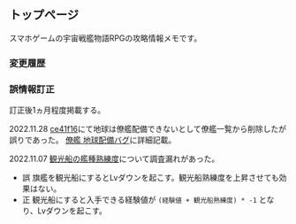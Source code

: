 ## トップページ

スマホゲームの宇宙戦艦物語RPGの攻略情報メモです。

### 変更履歴

<div id="commits"></div>

### 誤情報訂正

訂正後1ヵ月程度掲載する。

2022.11.28 [ce41f16](https://github.com/zenuas/ssrpg/commit/ce41f16bd5bb83e7ef8e2924797dfa677fadedcd)にて地球は僚艦配備できないとして僚艦一覧から削除したが誤りであった。
[僚艦 地球配備バグ](バグ.md#僚艦-地球配備バグ)に詳細記載。

2022.11.07 [観光船の艦種熟練度](艦種熟練度.md#観光船)について調査漏れがあった。

* 誤 旗艦を観光船にするとLvダウンを起こす。観光船熟練度を上昇させても効果はない。
* 正 観光船にすると入手できる経験値が `(経験値 + 観光船熟練度) * -1` となり、Lvダウンを起こす。


<script type="module">

window.addEventListener("load", async () => {
	const commits = document.getElementById("commits");
	
	const promises = Array.from(await (await fetch("https://api.github.com/repos/zenuas/ssrpg/commits?per_page=10")).json())
		.map(async (blob) => {
			const author  = blob.committer.login;
			const avatar  = blob.committer.avatar_url;
			const date    = new Date(blob.commit.committer.date);
			const url     = blob.html_url;
			const message = blob.commit.message;
			const base    = blob.parents[0].sha;
			const ahead   = blob.sha;
			
			const details = document.createElement("details");
			const summary = document.createElement("summary");
			const text = document.createTextNode(
				date.getFullYear() + "/" +
				("00" + (date.getMonth() + 1)).slice(-2) + "/" +
				("00" + (date.getDate()  + 1)).slice(-2) + " ");
			const a = document.createElement("a");
			const ul = document.createElement("ul");
			a.textContent = message;
			a.href = url;
			
			details.addEventListener("toggle", async () => {
				if(ul.childNodes.length > 0) return;
				
				const diff = await (await fetch(`https://api.github.com/repos/zenuas/ssrpg/compare/${ base }...${ ahead }`)).json();
				Array.from(diff.files).forEach(x => {
					const li = document.createElement("li");
					const a2 = document.createElement("a");
					const name = x.filename.replace(/docs\/(\d+\.)?/, "").replace(/\.md$/, "");
					a2.textContent = name;
					a2.href = `https://zenuas.github.io/ssrpg/${ name }.html`;
					li.appendChild(a2);
					ul.appendChild(li);
				});
			});
			
			// <details><summary>text<a /></summary><ul><li /></ul></details>
			summary.appendChild(text);
			summary.appendChild(a);
			details.appendChild(summary);
			details.appendChild(ul);
			return details;
		});
	(await Promise.all(promises))
		.forEach(x => commits.appendChild(x));
});
</script>
